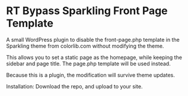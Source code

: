 RT Bypass Sparkling Front Page Template
=======================================

A small WordPress plugin to disable the front-page.php template in the Sparkling theme from
colorlib.com without modifying the theme.

This allows you to set a static page as the homepage, while keeping the sidebar and page
title. The page.php template will be used instead.

Because this is a plugin, the modification will survive theme updates.

Installation: Download the repo, and upload to your site.
